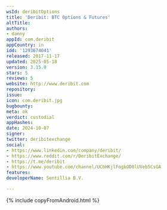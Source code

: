 ```yaml
---
wsId: deribitOptions
title: 'Deribit: BTC Options & Futures'
altTitle: 
authors:
- danny
appId: com.deribit
appCountry: in
idd: '1293674041'
released: 2017-11-17
updated: 2025-05-18
version: 3.15.0
stars: 5
reviews: 5
website: http://www.deribit.com
repository: 
issue: 
icon: com.deribit.jpg
bugbounty: 
meta: ok
verdict: custodial
appHashes: 
date: 2024-10-07
signer: 
twitter: deribitexchange
social:
- https://www.linkedin.com/company/deribit/
- https://www.reddit.com/r/DeribitExchange/
- https://t.me/deribit
- https://www.youtube.com/channel/UCbHKjlFogkOD0lUVeb5CsGA
features: 
developerName: Sentillia B.V.

---
```


{% include copyFromAndroid.html %}
